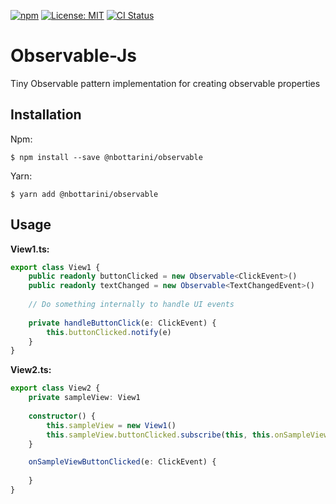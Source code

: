[![npm](https://img.shields.io/npm/v/@nbottarini/observable.svg)](https://www.npmjs.com/package/@nbottarini/observable)
[![License: MIT](https://img.shields.io/badge/License-MIT-yellow.svg)](https://opensource.org/licenses/MIT)
[![CI Status](https://github.com/nbottarini/observable-js/actions/workflows/main.yml/badge.svg?branch=main)](https://github.com/nbottarini/observable-js/actions)

# Observable-Js
Tiny Observable pattern implementation for creating observable properties
## Installation

Npm:
```
$ npm install --save @nbottarini/observable
```

Yarn:
```
$ yarn add @nbottarini/observable
```

## Usage

**View1.ts:**
```typescript
export class View1 {
    public readonly buttonClicked = new Observable<ClickEvent>()
    public readonly textChanged = new Observable<TextChangedEvent>()
    
    // Do something internally to handle UI events 
    
    private handleButtonClick(e: ClickEvent) {
        this.buttonClicked.notify(e)
    }
}
```

**View2.ts:**
```typescript
export class View2 {
    private sampleView: View1
    
    constructor() {
        this.sampleView = new View1()
        this.sampleView.buttonClicked.subscribe(this, this.onSampleViewButtonClicked)
    }

    onSampleViewButtonClicked(e: ClickEvent) {
        
    }
}
```
